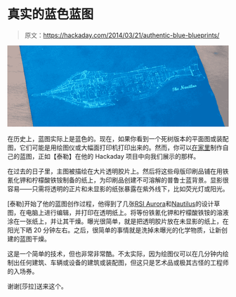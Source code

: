 # 真实的蓝色蓝图

> 原文：<https://hackaday.com/2014/03/21/authentic-blue-blueprints/>

![blue](img/a5498da7f943f77a19cec2f1061969d5.png)

在历史上，蓝图实际上是蓝色的。现在，如果你看到一个死树版本的平面图或装配图，它们可能是用绘图仪或大幅面打印机打印出来的。然而，你可以[在家里](http://hackaday.io/project/546-Authentic-Blueprints)制作自己的蓝图，正如【泰勒】在他的 Hackaday 项目中向我们展示的那样。

在过去的日子里，主图被描绘在大片透明胶片上。然后将这些母版印刷品铺在用铁氰化钾和柠檬酸铁铵制备的纸上，为印刷品创建不可溶解的普鲁士蓝背景。显影很容易——只需将透明的正片和未显影的纸张暴露在紫外线下，比如荧光灯或阳光。

[泰勒]开始了他的蓝图创作过程，他得到了几张[RSI Aurora](http://media.moddb.cimg/games/1/22/21449/a4.png)和[Nautilus](http://pic40.picturetrail.com/VOL280/1814166/4884796/363663506.jpg)的设计草图，在电脑上进行编辑，并打印在透明纸上。将等份铁氰化钾和柠檬酸铁铵的溶液涂在一张纸上，并让其干燥。曝光很简单，就是把透明胶片放在未显影的纸上，在阳光下晒 20 分钟左右。之后，很简单的事情就是洗掉未曝光的化学物质，让新创建的蓝图干燥。

这是一个简单的技术，但也非常非常酷。不太实际，因为绘图仪可以在几分钟内绘制出任何建筑、车辆或设备的建筑或装配图，但这只是艺术品或极其古怪的工程师的入场券。

谢谢[莎拉]送来这个。